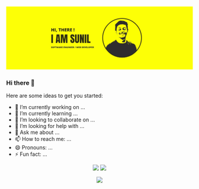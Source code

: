 ![MasterHead](./bannergit.jpg)

### Hi there 👋

Here are some ideas to get you started:

- 🔭 I’m currently working on ...
- 🌱 I’m currently learning ...
- 👯 I’m looking to collaborate on ...
- 🤔 I’m looking for help with ...
- 💬 Ask me about ...
- 📫 How to reach me: ...
- 😄 Pronouns: ...
- ⚡ Fun fact: ...

<p align = "center">
  <img  src = "https://github-readme-stats.vercel.app/api?username=sunilk4u&count_private=true&show_icons=true&theme=highcontrast&line_height=27">
  <img src = "https://github-readme-stats.vercel.app/api/top-langs/?username=sunilk4u&theme=highcontrast">
</p>

<p align = "center">
 <img  src="http://github-readme-streak-stats.herokuapp.com?user=sunilk4u&theme=highcontrast&border_radius=5&line_height=0" />
</p> 
